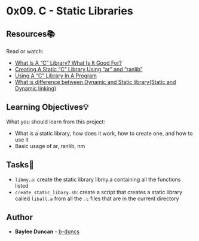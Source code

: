 # 0x09. C - Static Libraries

## Resources:books:
Read or watch:
* [What Is A “C” Library? What Is It Good For?](https://intranet.hbtn.io/rltoken/2nRV77lvdGpF-tqAn7cL7g)
* [Creating A Static “C” Library Using “ar” and “ranlib”](https://intranet.hbtn.io/rltoken/2nRV77lvdGpF-tqAn7cL7g)
* [Using A “C” Library In A Program](https://intranet.hbtn.io/rltoken/2nRV77lvdGpF-tqAn7cL7g)
* [What is difference between Dynamic and Static library(Static and Dynamic linking)](https://intranet.hbtn.io/rltoken/SlUTF17eIsfo7bOMn8M3JQ)

## Learning Objectives:bulb:
What you should learn from this project:

* What is a static library, how does it work, how to create one, and how to use it
* Basic usage of ar, ranlib, nm

## Tasks:notebook:  
  
* `libmy.a`: create the static library libmy.a containing all the functions listed  
* `create_static_libary.sh`: create a script that creates a static library called `liball.a` from all the `.c` files that are in the current directory 
  
## Author
* **Baylee Duncan** - [b-duncs](https://github.com/b-duncs)
